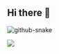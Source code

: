 ## Hi there 👋

<!-- Snake Code Contribution Map 贪吃蛇代码贡献图 -->
<picture>
  <source media="(prefers-color-scheme: dark)" srcset="https://cdn.jsdelivr.net/gh/che11111/che11111/profile-snake-contrib/github-contribution-grid-snake-dark.svg" />
  <source media="(prefers-color-scheme: light)" srcset="https://cdn.jsdelivr.net/gh/che11111/che11111/profile-snake-contrib/github-contribution-grid-snake.svg" />
  <img alt="github-snake" src="https://cdn.jsdelivr.net/gh/che11111/che11111/profile-snake-contrib/github-contribution-grid-snake-dark.svg" />
</picture>

![](https://raw.githubusercontent.com/Che11111/Che11111/main/assets/github-contribution-grid-snake.svg)
